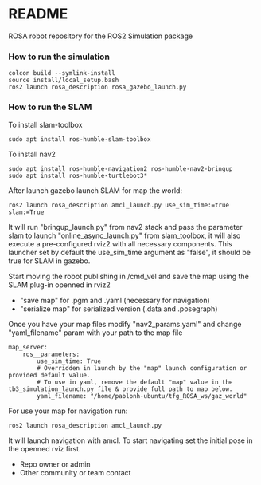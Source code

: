 # README #

ROSA robot repository for the ROS2 Simulation package 

### How to run the simulation ###
    colcon build --symlink-install
    source install/local_setup.bash
    ros2 launch rosa_description rosa_gazebo_launch.py

### How to run the SLAM ###
To install slam-toolbox

    sudo apt install ros-humble-slam-toolbox

To install nav2

    sudo apt install ros-humble-navigation2 ros-humble-nav2-bringup
    sudo apt install ros-humble-turtlebot3*

After launch gazebo launch SLAM for map the world:

    ros2 launch rosa_description amcl_launch.py use_sim_time:=true slam:=True

It will run "bringup_launch.py" from nav2 stack and pass the parameter slam to launch "online_async_launch.py" from slam_toolbox, it will also execute a pre-configured rviz2 with all necessary components. This launcher set by default the use_sim_time argument as "false", it should be true for SLAM in gazebo. 


Start moving the robot publishing in /cmd_vel and save the map using the SLAM plug-in openned in rviz2 
* "save map" for .pgm and .yaml (necessary for navigation)
* "serialize map" for serialized version (.data and .posegraph)

Once you have your map files modify "nav2_params.yaml" and change "yaml_filename" param with your path to the map file

    map_server:
        ros__parameters:
            use_sim_time: True
            # Overridden in launch by the "map" launch configuration or provided default value.
            # To use in yaml, remove the default "map" value in the tb3_simulation_launch.py file & provide full path to map below.
            yaml_filename: "/home/pablonh-ubuntu/tfg_ROSA_ws/gaz_world"
    

For use your map for navigation run:

    ros2 launch rosa_description amcl_launch.py 

It will launch navigation with amcl. To start navigating set the initial pose in the openned rviz first.


* Repo owner or admin
* Other community or team contact
